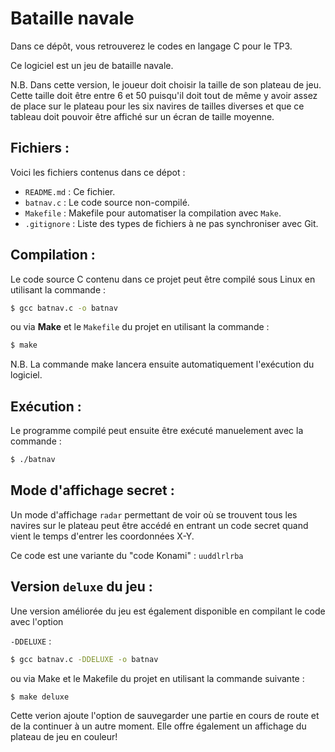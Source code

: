 # Bataille navale
Dans ce dépôt, vous retrouverez le codes en langage C pour le TP3.

Ce logiciel est un jeu de bataille navale. 

N.B. Dans cette version, le joueur doit choisir la taille de son plateau de jeu. Cette taille doit être entre 6 et 50 puisqu'il doit tout de même y avoir assez de place sur le plateau pour les six navires de tailles diverses et que ce tableau doit pouvoir être affiché sur un écran de taille moyenne.

## Fichiers :
Voici les fichiers contenus dans ce dépot :

* `README.md` : Ce fichier.
* `batnav.c` : Le code source non-compilé.
* `Makefile` : Makefile pour automatiser la compilation avec `Make`.
* `.gitignore` : Liste des types de fichiers à ne pas synchroniser avec Git.

## Compilation :
Le code source C contenu dans ce projet peut être compilé sous Linux en utilisant la commande :
```sh
$ gcc batnav.c -o batnav
```
ou via **Make** et le `Makefile` du projet en utilisant la commande :

```sh
$ make
```
N.B. La commande make lancera ensuite automatiquement l'exécution du logiciel.

## Exécution :
Le programme compilé peut ensuite être exécuté manuelement avec la commande :
```sh
$ ./batnav
```

## Mode d'affichage secret :

Un mode d'affichage `radar` permettant de voir où se trouvent tous les navires sur le plateau peut être accédé en entrant un code secret quand vient le temps d'entrer les coordonnées X-Y.

Ce code est une variante du "code Konami" : `uuddlrlrba`

## Version `deluxe` du jeu :

Une version améliorée du jeu est également disponible en compilant le code avec l'option

 `-DDELUXE` : 
```sh
$ gcc batnav.c -DDELUXE -o batnav
```
ou via Make et le Makefile du projet en utilisant la commande suivante :

```sh
$ make deluxe
```
Cette verion ajoute l'option de sauvegarder une partie en cours de route et de la continuer à un autre moment. Elle offre également un affichage  du plateau de jeu en couleur!
